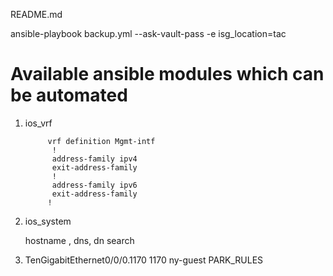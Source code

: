 README.md

ansible-playbook backup.yml --ask-vault-pass -e isg_location=tac





# Available ansible modules which can be automated 

1. ios_vrf

			vrf definition Mgmt-intf
			 !
			 address-family ipv4
			 exit-address-family
			 !
			 address-family ipv6
			 exit-address-family
			!

2. ios_system

	hostname , dns, dn search 

3. TenGigabitEthernet0/0/0.1170
1170
ny-guest
PARK_RULES
